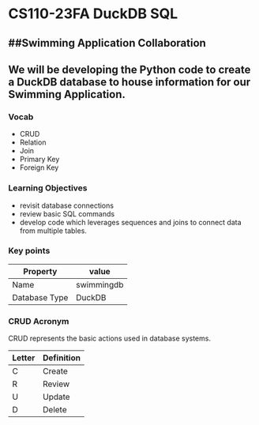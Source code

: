# CS110-23FA DuckDB SQL

##Swimming Application Collaboration
----

We will be developing the Python code to create a DuckDB database to house information for our Swimming Application. 
----
 
### Vocab
* CRUD
* Relation
* Join 
* Primary Key
* Foreign Key

### Learning Objectives
* revisit database connections
* review basic SQL commands
* develop code which leverages sequences and joins to connect data from multiple tables.

### Key points 

| Property      | value          | 
| ------------  | -------------- |
| Name          | swimmingdb     |
| Database Type | DuckDB         |


### CRUD Acronym 

CRUD represents the basic actions used in database systems. 

| Letter | Definition |
| ------ | ---------- | 
| C      | Create     |
| R      | Review     |
| U      | Update     |
| D      | Delete     |
